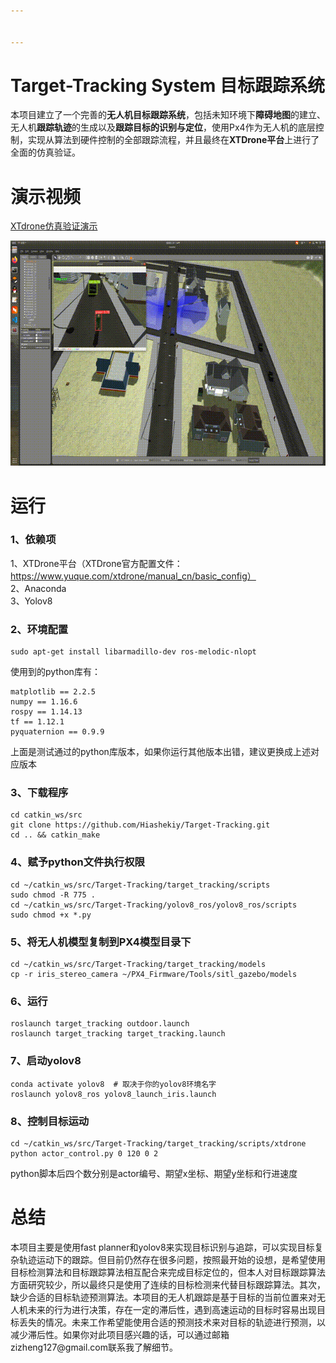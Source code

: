 ```yaml
---


---
```


<h1 id="target-tracking-system-目标跟踪系统"><span class="prefix"></span><span class="content">Target-Tracking System 目标跟踪系统</span><span class="suffix"></span></h1>
<p>本项目建立了一个完善的<strong>无人机目标跟踪系统</strong>，包括未知环境下<strong>障碍地图</strong>的建立、无人机<strong>跟踪轨迹</strong>的生成以及<strong>跟踪目标的识别与定位</strong>，使用Px4作为无人机的底层控制，实现从算法到硬件控制的全部跟踪流程，并且最终在<strong>XTDrone平台</strong>上进行了全面的仿真验证。</p>
<h1 id="演示视频"><span class="prefix"></span><span class="content">演示视频</span><span class="suffix"></span></h1>
<p><a href="https://youtu.be/Kgru534RLyE"> XTdrone仿真验证演示</a></p>
<p align="center"> 
<img width="640" height="360" src="https://github.com/Hiashekiy/Target-Tracking/blob/master/file/target_tracking.gif">
</p>
<h1 id="运行"><span class="prefix"></span><span class="content">运行</span><span class="suffix"></span></h1>
<h3 id="1、依赖项"><span class="prefix"></span><span class="content">1、依赖项</span><span class="suffix"></span></h3>
<p>1、XTDrone平台（XTDrone官方配置文件：<a href="https://www.yuque.com/xtdrone/manual_cn/basic_config%EF%BC%89">https://www.yuque.com/xtdrone/manual_cn/basic_config）</a><br>
2、Anaconda<br>
3、Yolov8</p>
<h3 id="2、环境配置"><span class="prefix"></span><span class="content">2、环境配置</span><span class="suffix"></span></h3>
<pre><code>sudo apt-get install libarmadillo-dev ros-melodic-nlopt
</code></pre>
<p>使用到的python库有：</p>
<pre><code>matplotlib == 2.2.5
numpy == 1.16.6
rospy == 1.14.13
tf == 1.12.1
pyquaternion == 0.9.9
</code></pre>
<p>上面是测试通过的python库版本，如果你运行其他版本出错，建议更换成上述对应版本</p>
<h3 id="3、下载程序"><span class="prefix"></span><span class="content">3、下载程序</span><span class="suffix"></span></h3>
<pre><code>cd catkin_ws/src
git clone https://github.com/Hiashekiy/Target-Tracking.git
cd .. &amp;&amp; catkin_make
</code></pre>
<h3 id="4、赋予python文件执行权限"><span class="prefix"></span><span class="content">4、赋予python文件执行权限</span><span class="suffix"></span></h3>
<pre><code>cd ~/catkin_ws/src/Target-Tracking/target_tracking/scripts
sudo chmod -R 775 .
cd ~/catkin_ws/src/Target-Tracking/yolov8_ros/yolov8_ros/scripts
sudo chmod +x *.py
</code></pre>
<h3 id="5、将无人机模型复制到px4模型目录下"><span class="prefix"></span><span class="content">5、将无人机模型复制到PX4模型目录下</span><span class="suffix"></span></h3>
<pre><code>cd ~/catkin_ws/src/Target-Tracking/target_tracking/models
cp -r iris_stereo_camera ~/PX4_Firmware/Tools/sitl_gazebo/models
</code></pre>
<h3 id="6、运行"><span class="prefix"></span><span class="content">6、运行</span><span class="suffix"></span></h3>
<pre><code>roslaunch target_tracking outdoor.launch
roslaunch target_tracking target_tracking.launch
</code></pre>
<h3 id="7、启动yolov8"><span class="prefix"></span><span class="content">7、启动yolov8</span><span class="suffix"></span></h3>
<pre><code>conda activate yolov8  # 取决于你的yolov8环境名字
roslaunch yolov8_ros yolov8_launch_iris.launch
</code></pre>
<h3 id="8、控制目标运动"><span class="prefix"></span><span class="content">8、控制目标运动</span><span class="suffix"></span></h3>
<pre><code>cd ~/catkin_ws/src/Target-Tracking/target_tracking/scripts/xtdrone
python actor_control.py 0 120 0 2
</code></pre>
<p>python脚本后四个数分别是actor编号、期望x坐标、期望y坐标和行进速度</p>
<h1 id="总结"><span class="prefix"></span><span class="content">总结</span><span class="suffix"></span></h1>
<p>本项目主要是使用fast planner和yolov8来实现目标识别与追踪，可以实现目标复杂轨迹运动下的跟踪。但目前仍然存在很多问题，按照最开始的设想，是希望使用目标检测算法和目标跟踪算法相互配合来完成目标定位的，但本人对目标跟踪算法方面研究较少，所以最终只是使用了连续的目标检测来代替目标跟踪算法。其次，缺少合适的目标轨迹预测算法。本项目的无人机跟踪是基于目标的当前位置来对无人机未来的行为进行决策，存在一定的滞后性，遇到高速运动的目标时容易出现目标丢失的情况。未来工作希望能使用合适的预测技术来对目标的轨迹进行预测，以减少滞后性。如果你对此项目感兴趣的话，可以通过邮箱zizheng127@gmail.com联系我了解细节。</p>

